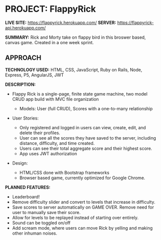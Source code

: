 # PROJECT: FlappyRick

**LIVE SITE:** https://flappyrick.herokuapp.com/
**SERVER:** https://flappyrick-api.herokuapp.com/

**SUMMARY:** 
Rick and Morty take on flappy bird in this broswer based, canvas game. Created in a one week sprint. 

## APPROACH

**TECHNOLOGY USED:** HTML, CSS, JavaScript, Ruby on Rails, Node, Express, P5, AngularJS, JWT

**DESCRIPTION:** 
- Flappy Rick is a single-page, finite state game machine, two model CRUD app build with MVC file organization
  - Models: User (full CRUD), Scores with a one-to-many relationship

- User Stories:
  - Only registered and logged in users can view, create, edit, and delete their profiles. 
  - User can see all the scores they have saved to the server, including distance, difficulty, and time created. 
  - Users can see their total aggregate score and their highest score. 
  - App uses JWT authorization

 - Design:
   - HTML/CSS done with Bootstrap frameworks 
   - Browser based game, currently optimized for Google Chrome. 

**PLANNED FEATURES:** 
- Leaderboard!
- Remove difficulty slider and convert to levels that increase in difficulty. 
- Save scores to server automatically on GAME OVER. Remove need for user to manually save their score.
- Allow for levels to be replayed instead of starting over entirely.
- Sound can be toggled on/off
- Add scream mode, where users can move Rick by yelling and making other inhuman noises. 
